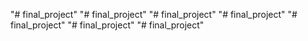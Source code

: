 "# final_project" 
"# final_project" 
"# final_project" 
"# final_project" 
"# final_project" 
"# final_project" 
"# final_project" 

